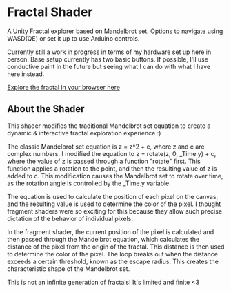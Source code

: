 # Fractal Shader

A Unity Fractal explorer based on Mandelbrot set. Options to navigate using WASD(QE) or set it up to use Arduino controls. 

Currently still a work in progress in terms of my hardware set up here in person. Base setup currently has two basic buttons. If possible, I'll use conductive paint in the future but seeing what I can do with what I have here instead. 

[Explore the fractal in your browser here](https://web-unity-mandelbrot.vercel.app/)

## About the Shader

This shader modifies the traditional Mandelbrot set equation to create a dynamic & interactive fractal exploration experience :) 

The classic Mandelbrot set equation is z = z^2 + c, where z and c are complex numbers. I modified the equation to z = rotate(z, 0, _Time.y) + c, where the value of z is  passed through a function "rotate" first. This function applies a rotation to the point, and then the resulting value of z is added to c. This modification causes the Mandelbrot set to rotate over time, as the rotation angle is controlled by the _Time.y variable.

The equation is used to calculate the position of each pixel on the canvas, and the resulting value is used to determine the color of the pixel. I thought fragment shaders were so exciting for this because they allow such precise dictation of the behavior of individual pixels. 

In the fragment shader, the current position of the pixel is calculated and then passed through the Mandelbrot equation, which calculates the distance of the pixel from the origin of the fractal. This distance is then used to determine the color of the pixel. The loop breaks out when the distance exceeds a certain threshold, known as the escape radius. This creates the characteristic shape of the Mandelbrot set.

This is not an infinite generation of fractals! It's limited and finite <3 
